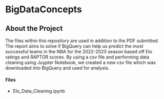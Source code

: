 # BigDataConcepts

## About the Project
The files within this repository are used in addition to the PDF submitted. The report aims to solve if BigQuery can help us predict the most successful teams in the NBA for the 2022-2023 season based off Elo ratings and RAPTOR scores. By using a csv file and performing data cleaning using Juypter Notebook, we created a new csv file which was downloaded into BigQuery and used for analysis.

#### Files
- Elo_Data_Cleaning.ipynb
